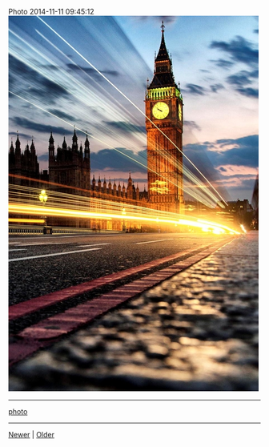 <!--
title: Photo 2014-11-11 09
date: 2020-06-28T14:43:49.629Z
tags: photo
-->


Photo 2014-11-11 09:45:12
![](102352045252-0.jpg)

<!--BOTTOM-POST-NAVIGATION-->
---

[photo](tag-photo.md)

---

[Newer](102180499932.md) | [Older](102355461387.md)